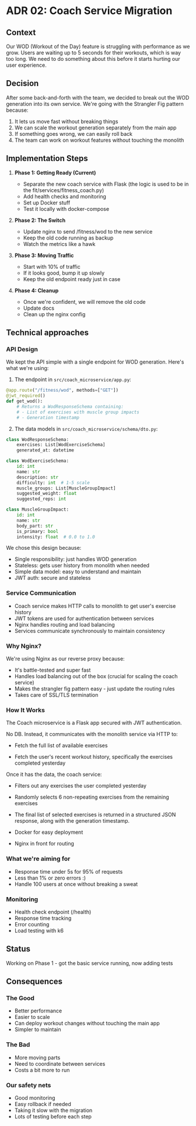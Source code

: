 # ADR 02: Coach Service Migration

## Context
Our WOD (Workout of the Day) feature is struggling with performance as we grow. Users are waiting up to 5 seconds for their workouts, which is way too long. We need to do something about this before it starts hurting our user experience.

## Decision
After some back-and-forth with the team, we decided to break out the WOD generation into its own service. We're going with the Strangler Fig pattern because:
1. It lets us move fast without breaking things
2. We can scale the workout generation separately from the main app
3. If something goes wrong, we can easily roll back
4. The team can work on workout features without touching the monolith

## Implementation Steps

1. **Phase 1: Getting Ready (Current)**
   - Separate the new coach service with Flask (the logic is used to be in the fit/services/fitness_coach.py)
   - Add health checks and monitoring
   - Set up Docker stuff
   - Test it locally with docker-compose

2. **Phase 2: The Switch**
   - Update nginx to send /fitness/wod to the new service
   - Keep the old code running as backup
   - Watch the metrics like a hawk

3. **Phase 3: Moving Traffic**
   - Start with 10% of traffic
   - If it looks good, bump it up slowly
   - Keep the old endpoint ready just in case

4. **Phase 4: Cleanup**
   - Once we're confident, we will remove the old code
   - Update docs
   - Clean up the nginx config

## Technical approaches

### API Design
We kept the API simple with a single endpoint for WOD generation. Here's what we're using:

1. The endpoint in `src/coach_microservice/app.py`:
```python
@app.route("/fitness/wod", methods=["GET"])
@jwt_required()
def get_wod():
    # Returns a WodResponseSchema containing:
    # - List of exercises with muscle group impacts
    # - Generation timestamp
```

2. The data models in `src/coach_microservice/schema/dto.py`:
```python
class WodResponseSchema:
    exercises: List[WodExerciseSchema]
    generated_at: datetime

class WodExerciseSchema:
    id: int
    name: str
    description: str
    difficulty: int  # 1-5 scale
    muscle_groups: List[MuscleGroupImpact]
    suggested_weight: float
    suggested_reps: int

class MuscleGroupImpact:
    id: int
    name: str
    body_part: str
    is_primary: bool
    intensity: float  # 0.0 to 1.0
```

We chose this design because:
- Single responsibility: just handles WOD generation
- Stateless: gets user history from monolith when needed
- Simple data model: easy to understand and maintain
- JWT auth: secure and stateless

### Service Communication
- Coach service makes HTTP calls to monolith to get user's exercise history
- JWT tokens are used for authentication between services
- Nginx handles routing and load balancing
- Services communicate synchronously to maintain consistency

### Why Nginx?
We're using Nginx as our reverse proxy because:
- It's battle-tested and super fast
- Handles load balancing out of the box (crucial for scaling the coach service)
- Makes the strangler fig pattern easy - just update the routing rules
- Takes care of SSL/TLS termination

### How It Works
The Coach microservice is a Flask app secured with JWT authentication.

No DB. Instead, it communicates with the monolith service via HTTP to:

- Fetch the full list of available exercises

- Fetch the user's recent workout history, specifically the exercises completed yesterday

Once it has the data, the coach service:

- Filters out any exercises the user completed yesterday

- Randomly selects 6 non-repeating exercises from the remaining exercises

- The final list of selected exercises is returned in a structured JSON response, along with the generation timestamp.
- Docker for easy deployment
- Nginx in front for routing

### What we're aiming for
- Response time under 5s for 95% of requests
- Less than 1% or zero errors :)
- Handle 100 users at once without breaking a sweat

### Monitoring
- Health check endpoint (/health)
- Response time tracking
- Error counting
- Load testing with k6

## Status
Working on Phase 1 - got the basic service running, now adding tests

## Consequences

### The Good
- Better performance
- Easier to scale
- Can deploy workout changes without touching the main app
- Simpler to maintain

### The Bad
- More moving parts
- Need to coordinate between services
- Costs a bit more to run

### Our safety nets
- Good monitoring
- Easy rollback if needed
- Taking it slow with the migration
- Lots of testing before each step